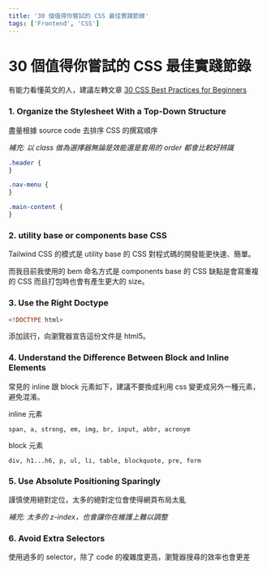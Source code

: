 ```yaml
---
title: '30 個值得你嘗試的 CSS 最佳實踐節錄'
tags: ['Frontend', 'CSS']
---
```


# 30 個值得你嘗試的 CSS 最佳實踐節錄

有能力看懂英文的人，建議左轉文章 [30 CSS Best Practices for Beginners](https://code.tutsplus.com/tutorials/30-css-best-practices-for-beginners--net-6741)

### 1. Organize the Stylesheet With a Top-Down Structure

盡量根據 source code 去排序 CSS 的撰寫順序

_補充: 以 class 做為選擇器無論是效能還是套用的 order 都會比較好辨識_

```css
.header {
}

.nav-menu {
}

.main-content {
}
```

### 2. utility base or components base CSS

Tailwind CSS 的模式是 utility base 的 CSS 對程式碼的開發能更快速、簡單。

而我目前我使用的 bem 命名方式是 components base 的 CSS 缺點是會寫重複的 CSS 而且打包時也會有產生更大的 size。

### 3. Use the Right Doctype

```html
<!DOCTYPE html>
```

添加該行，向瀏覽器宣告這份文件是 html5。

### 4. Understand the Difference Between Block and Inline Elements

常見的 inline 跟 block 元素如下，建議不要換成利用 css 變更成另外一種元素，避免混淆。

inline 元素

```
span, a, strong, em, img, br, input, abbr, acronym
```

block 元素

```
div, h1...h6, p, ul, li, table, blockquote, pre, form
```

### 5. Use Absolute Positioning Sparingly

謹慎使用絕對定位，太多的絕對定位會使得網頁布局太亂

_補充: 太多的 z-index，也會讓你在維護上難以調整_

### 6. Avoid Extra Selectors

使用過多的 selector，除了 code 的複雜度更高，瀏覽器搜尋的效率也會更差
